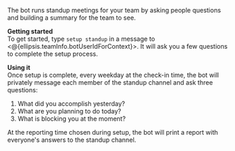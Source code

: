 The bot runs standup meetings for your team by asking people questions and building a summary for the team to see.  

**Getting started**  
To get started, type `setup standup` in a message to <@{ellipsis.teamInfo.botUserIdForContext}>. It will ask you a few questions to complete the setup process.

**Using it**  
Once setup is complete, every weekday at the check-in time, the bot will privately message each member of the standup channel and ask three questions:
1. What did you accomplish yesterday?
1. What are you planning to do today?
1. What is blocking you at the moment?

At the reporting time chosen during setup, the bot will print a report with everyone's answers to the standup channel.